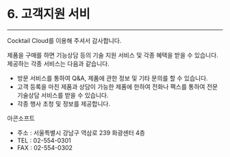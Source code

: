 # 6. 고객지원 서비

---

Cocktail Cloud를 이용해 주셔서 감사합니다.

제품을 구매를 하면 기능상담 등의 기술 지원 서비스 및 각종 혜택을 받을 수 있습니다.  제공하는 각종 서비스는 다음과 같습니다.

* 방문 서비스를 통하여 Q&A, 제품에 관한 정보 및 기타 문의를 할 수 있습니다.
* 고객 등록을 마친 제품과 상담이 가능한 제품에 한하여 전화나 팩스를 통하여 전문 기술상담 서비스를 받을 수 있습니다.
* 각종 행사 초청 및 정보를 제공합니다.









아콘소프트

* 주소 : 서울특별시 강남구 역삼로 239 화광센터 4층
* TEL : 02-554-0301
* FAX : 02-554-0302







